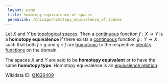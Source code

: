 ```yaml
---
 layout: page
 title: homotopy equivalence of spaces
 permalink: /chicago/homotopy_equivalence_of_spaces
---
```


Let $X$ and $Y$ be [topological spaces](https://mathgloss.github.io/MathGloss/chicago/topological_space). Then a [continuous](https://mathgloss.github.io/MathGloss/chicago/continuous) function $f:X\to Y$ is a **homotopy equivalence** if there exists a [continuous](https://mathgloss.github.io/MathGloss/chicago/continuous) function $g:Y\to X$ such that both $f\circ g$ and $g\circ f$ are [homotopic](https://mathgloss.github.io/MathGloss/chicago/homotopy) to the respective [identity functions](https://mathgloss.github.io/MathGloss/chicago/identity_function) on the domain. 

The spaces $X$ and $Y$ are said to be **homotopy equivalent** or to have the same **homotopy type**. Homotopy equivalence is an [equivalence relation](https://mathgloss.github.io/MathGloss/chicago/equivalence_relation).

Wikidata ID: [Q1626409](https://www.wikidata.org/wiki/Q1626409)
